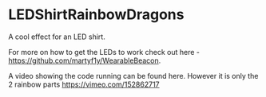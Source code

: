 # LEDShirtRainbowDragons
A cool effect for an LED shirt.

For more on how to get the LEDs to work check out here - https://github.com/martyf1y/WearableBeacon.

A video showing the code running can be found here. However it is only the 2 rainbow parts https://vimeo.com/152862717
